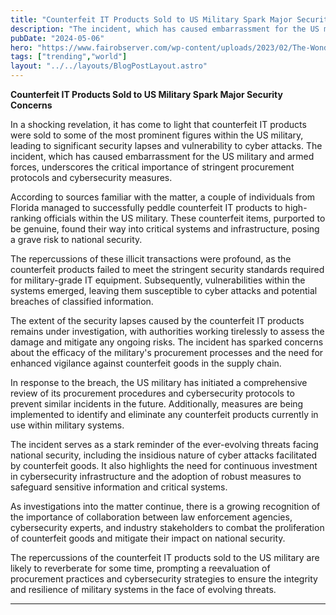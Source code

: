 ```yaml
---
title: "Counterfeit IT Products Sold to US Military Spark Major Security Concerns"
description: "The incident, which has caused embarrassment for the US military and armed forces, underscores the critical importance of stringent procurement protocols and cybersecurity measures."
pubDate: "2024-05-06"
hero: "https://www.fairobserver.com/wp-content/uploads/2023/02/The-Wonderful-US-Military-Is-Winning.-No-Really-It-Is.jpg"
tags: ["trending","world"]
layout: "../../layouts/BlogPostLayout.astro"
---
```

**Counterfeit IT Products Sold to US Military Spark Major Security Concerns**

In a shocking revelation, it has come to light that counterfeit IT products were sold to some of the most prominent figures within the US military, leading to significant security lapses and vulnerability to cyber attacks. The incident, which has caused embarrassment for the US military and armed forces, underscores the critical importance of stringent procurement protocols and cybersecurity measures.

According to sources familiar with the matter, a couple of individuals from Florida managed to successfully peddle counterfeit IT products to high-ranking officials within the US military. These counterfeit items, purported to be genuine, found their way into critical systems and infrastructure, posing a grave risk to national security.

The repercussions of these illicit transactions were profound, as the counterfeit products failed to meet the stringent security standards required for military-grade IT equipment. Subsequently, vulnerabilities within the systems emerged, leaving them susceptible to cyber attacks and potential breaches of classified information.

The extent of the security lapses caused by the counterfeit IT products remains under investigation, with authorities working tirelessly to assess the damage and mitigate any ongoing risks. The incident has sparked concerns about the efficacy of the military's procurement processes and the need for enhanced vigilance against counterfeit goods in the supply chain.

In response to the breach, the US military has initiated a comprehensive review of its procurement procedures and cybersecurity protocols to prevent similar incidents in the future. Additionally, measures are being implemented to identify and eliminate any counterfeit products currently in use within military systems.

The incident serves as a stark reminder of the ever-evolving threats facing national security, including the insidious nature of cyber attacks facilitated by counterfeit goods. It also highlights the need for continuous investment in cybersecurity infrastructure and the adoption of robust measures to safeguard sensitive information and critical systems.

As investigations into the matter continue, there is a growing recognition of the importance of collaboration between law enforcement agencies, cybersecurity experts, and industry stakeholders to combat the proliferation of counterfeit goods and mitigate their impact on national security.

The repercussions of the counterfeit IT products sold to the US military are likely to reverberate for some time, prompting a reevaluation of procurement practices and cybersecurity strategies to ensure the integrity and resilience of military systems in the face of evolving threats.

---